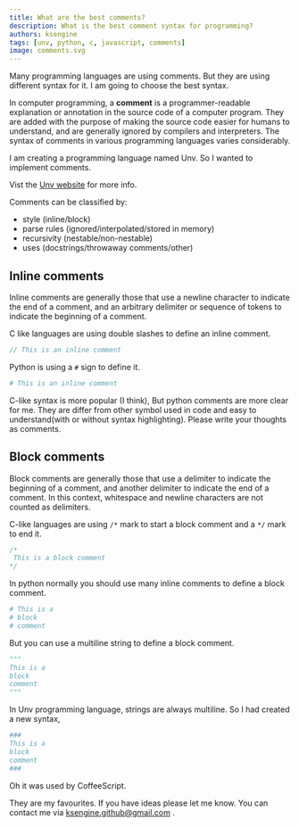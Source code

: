 ```yaml
---
title: What are the best comments?
description: What is the best comment syntax for programming?
authors: ksengine
tags: [unv, python, c, javascript, comments]
image: comments.svg
---
```

Many programming languages are using comments. But they are using different syntax for it. I am going to choose the best syntax.

<!--truncate-->

In computer programming, a **comment** is a programmer-readable explanation or annotation in the source code of a computer program. They are added with the purpose of making the source code easier for humans to understand, and are generally ignored by compilers and interpreters. The syntax of comments in various programming languages varies considerably.

I am creating a programming language named Unv. So I wanted to implement comments.

Vist the [Unv website](https://unv.vercel.app/docs/tutorial/comments) for more info.

Comments can be classified by:

-   style (inline/block)
-   parse rules (ignored/interpolated/stored in memory)
-   recursivity (nestable/non-nestable)
-   uses (docstrings/throwaway comments/other)

## Inline comments

Inline comments are generally those that use a  newline  character to indicate the end of a comment, and an arbitrary  delimiter  or sequence of  tokens  to indicate the beginning of a comment.

C like languages are using double slashes to define an inline comment.
```c
// This is an inline comment
```
Python is using a `#` sign to define it.
```py
# This is an inline comment
```
C-like syntax is more popular (I think), But python comments are more clear for me. They are differ from other symbol used in code and easy to understand(with or without syntax highlighting). Please write your thoughts as comments.

## Block comments
Block comments are generally those that use a delimiter to indicate the beginning of a comment, and another delimiter to indicate the end of a comment. In this context, whitespace and newline characters are not counted as delimiters.

C-like languages are using  `/*` mark to start a block comment and a `*/` mark to end it.
```c
/*
 This is a block comment
*/
```
In python normally you should use many inline comments to define a block comment.
```py
# This is a
# block
# comment
```
But you can use a multiline string to define a block comment.
```py
"""
This is a
block
comment
"""
```
In Unv programming language, strings are always multiline. So I had created a new syntax,
```coffee
###
This is a
block
comment
###
```
Oh it was used by CoffeeScript.

They are my favourites. If you have ideas please let me know. You can contact me via ksengine.github@gmail.com . 
